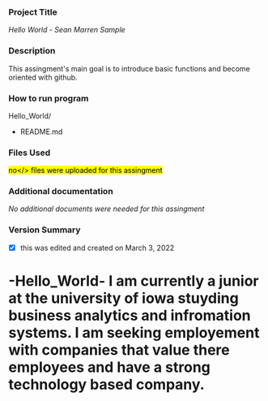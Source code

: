 ### **Project Title** 
*Hello World - Sean Marren Sample*

### **Description** 
This assingment's main goal is to introduce basic functions and become oriented with github.

### **How to run program** 
Hello_World/
- README.md

### **Files Used**
<mark>no</> files were uploaded for this assingment
    
### **Additional documentation**
  *No additional documents were needed for this assingment*
  
### **Version Summary**
  - [x] this was edited and created on March 3, 2022



# -Hello_World- I am currently a junior at the university of iowa stuyding business analytics and infromation systems. I am seeking employement with companies that value there employees and have a strong technology based company.
